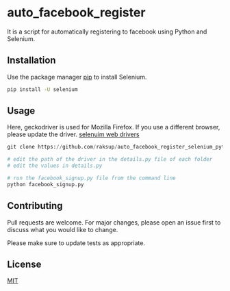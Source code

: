 # auto_facebook_register
It is a script for automatically registering to facebook using Python and Selenium.

## Installation

Use the package manager [pip](https://pip.pypa.io/en/stable/) to install Selenium.

```bash
pip install -U selenium
```

## Usage

Here, geckodriver is used for Mozilla Firefox. 
If you use a different browser, please update the driver.
[selenuim web drivers](https://www.selenium.dev/documentation/getting_started/installing_browser_drivers/)

```python
git clone https://github.com/raksup/auto_facebook_register_selenium_python.git

# edit the path of the driver in the details.py file of each folder
# edit the values in details.py

# run the facebook_signup.py file from the command line
python facebook_signup.py

```

## Contributing
Pull requests are welcome. For major changes, please open an issue first to discuss what you would like to change.

Please make sure to update tests as appropriate.

## License
[MIT](https://choosealicense.com/licenses/mit/)